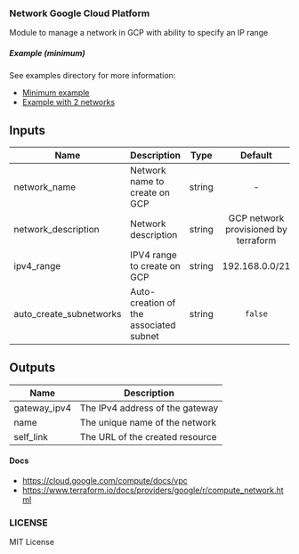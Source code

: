 ### Network Google Cloud Platform

Module to manage a network in GCP with ability to specify an IP range

##### Example (minimum)
See examples directory for more information:
- [Minimum example](examples/example-min/README.md)
- [Example with 2 networks](examples/example-iprange/README.md)


## Inputs

| Name | Description | Type | Default | Required |
|------|-------------|:----:|:-----:|:-----:|
| network_name | Network name to create on GCP | string | - | yes |
| network_description | Network description | string | GCP network provisioned by terraform | no |
| ipv4_range | IPV4 range to create on GCP | string | 192.168.0.0/21 | no |
| auto_create_subnetworks | Auto-creation of the associated subnet | string | `false` | no |

## Outputs

| Name | Description |
|------|-------------|
| gateway_ipv4 | The IPv4 address of the gateway |
| name | The unique name of the network |
| self_link | The URL of the created resource |

#### Docs

- https://cloud.google.com/compute/docs/vpc
- https://www.terraform.io/docs/providers/google/r/compute_network.html


### LICENSE

MIT License

